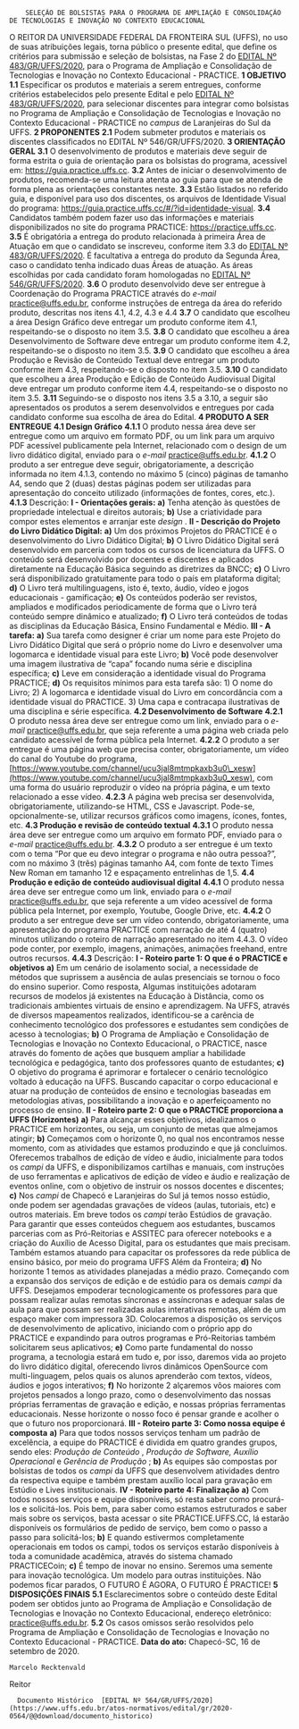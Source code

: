         SELEÇÃO DE BOLSISTAS PARA O PROGRAMA DE AMPLIAÇÃO E CONSOLIDAÇÃO DE TECNOLOGIAS E INOVAÇÃO NO CONTEXTO EDUCACIONAL  

 O REITOR DA UNIVERSIDADE FEDERAL DA FRONTEIRA SUL (UFFS), no uso de suas atribuições legais, torna público o presente edital, que define os critérios para submissão e seleção de bolsistas, na Fase 2 do [EDITAL Nº 483/GR/UFFS/2020](https://www.uffs.edu.br/atos-normativos/edital/gr/2020-0483), para o Programa de Ampliação e Consolidação de Tecnologias e Inovação no Contexto Educacional - PRACTICE.     **1 OBJETIVO**   **1.1**  Especificar os produtos e materiais a serem entregues, conforme critérios estabelecidos pelo presente Edital e pelo [EDITAL Nº 483/GR/UFFS/2020](https://www.uffs.edu.br/atos-normativos/edital/gr/2020-0483), para selecionar discentes para integrar como bolsistas no Programa de Ampliação e Consolidação de Tecnologias e Inovação no Contexto Educacional - PRACTICE no *campus*  de Laranjeiras do Sul  da UFFS.     **2 PROPONENTES**   **2.1**  Podem submeter produtos e materiais os discentes classificados no EDITAL Nº 546/GR/UFFS/2020.     **3 ORIENTAÇÃO GERAL**   **3.1**  O desenvolvimento de produtos e materiais deve seguir de forma estrita o guia de orientação para os bolsistas do programa, acessível em: https://guia.practice.uffs.cc.  **3.2**  Antes de iniciar o desenvolvimento de produtos, recomenda-se uma leitura atenta ao guia para que se atenda de forma plena as orientações constantes neste.  **3.3**  Estão listados no referido guia, e disponível para uso dos discentes, os arquivos de Identidade Visual do programa: https://guia.practice.uffs.cc/#/?id=identidade-visual.  **3.4**  Candidatos também podem fazer uso das informações e materiais disponibilizados no site do programa PRACTICE: https://practice.uffs.cc.  **3.5**  É obrigatória a entrega do produto relacionada à primeira Área de Atuação em que o candidato se inscreveu, conforme item 3.3 do [EDITAL Nº 483/GR/UFFS/2020](https://www.uffs.edu.br/atos-normativos/edital/gr/2020-0483). É facultativa a entrega do produto da Segunda Área, caso o candidato tenha indicado duas Áreas de atuação. As áreas escolhidas por cada candidato foram homologadas no [EDITAL Nº 546/GR/UFFS/2020](https://www.uffs.edu.br/atos-normativos/edital/gr/2020-0546).  **3.6**  O produto desenvolvido deve ser entregue à Coordenação do Programa PRACTICE através do *e-mail*  practice@uffs.edu.br, conforme instruções de entrega da área do referido produto, descritas nos itens 4.1, 4.2, 4.3 e 4.4  **3.7**  O candidato que escolheu a área Design Gráfico deve entregar um produto conforme item 4.1, respeitando-se o disposto no item 3.5.  **3.8**  O candidato que escolheu a área Desenvolvimento de Software deve entregar um produto conforme item 4.2, respeitando-se o disposto no item 3.5.  **3.9**  O candidato que escolheu a área Produção e Revisão de Conteúdo Textual deve entregar um produto conforme item 4.3, respeitando-se o disposto no item 3.5.  **3.10**  O candidato que escolheu a área Produção e Edição de Conteúdo Audiovisual Digital deve entregar um produto conforme item 4.4, respeitando-se o disposto no item 3.5.  **3.11**  Seguindo-se o disposto nos itens 3.5 a 3.10, a seguir são apresentados os produtos a serem desenvolvidos e entregues por cada candidato conforme sua escolha de área do Edital.     **4 PRODUTO A SER ENTREGUE**   **4.1 Design Gráfico**   **4.1.1**  O produto nessa área deve ser entregue como um arquivo em formato PDF, ou um link para um arquivo PDF acessível publicamente pela Internet, relacionado com o design de um livro didático digital, enviado para o *e-mail*  practice@uffs.edu.br.  **4.1.2**  O produto a ser entregue deve seguir, obrigatoriamente, a descrição informada no item 4.1.3, contendo no máximo 5 (cinco) páginas de tamanho A4, sendo que 2 (duas) destas páginas podem ser utilizadas para apresentação do conceito utilizado (informações de fontes, cores, etc.).  **4.1.3**  Descrição:  **I - Orientações gerais:**   **a)**  Tenha atenção às questões de propriedade intelectual e direitos autorais;  **b)**  Use a criatividade para compor estes elementos e arranjar este *design* .  **II - Descrição do Projeto do Livro Didático Digital:**   **a)**  Um dos próximos Projetos do PRACTICE é o desenvolvimento do Livro Didático Digital;  **b)**  O Livro Didático Digital será desenvolvido em parceria com todos os cursos de licenciatura da UFFS. O conteúdo será desenvolvido por docentes e discentes e aplicados diretamente na Educação Básica seguindo as diretrizes da BNCC;  **c)**  O Livro será disponibilizado gratuitamente para todo o país em plataforma digital;  **d)**  O Livro terá multilinguagens, isto é, texto, áudio, vídeo e jogos educacionais - gamificação;  **e)**  Os conteúdos poderão ser revistos, ampliados e modificados periodicamente de forma que o Livro terá conteúdo sempre dinâmico e atualizado;  **f)**  O Livro terá conteúdos de todas as disciplinas da Educação Básica, Ensino Fundamental e Médio.  **III - A tarefa:**   **a)**  Sua tarefa como designer é criar um nome para este Projeto do Livro Didático Digital que será o próprio nome do Livro e desenvolver uma logomarca e identidade visual para este Livro;  **b)**  Você pode desenvolver uma imagem ilustrativa de “capa” focando numa série e disciplina específica;  **c)**  Leve em consideração a identidade visual do Programa PRACTICE;  **d)**  Os requisitos mínimos para esta tarefa são: 1) O nome do Livro; 2) A logomarca e identidade visual do Livro em concordância com a identidade visual do PRACTICE. 3) Uma capa e contracapa ilustrativas de uma disciplina e série específica.  **4.2 Desenvolvimento de Software**   **4.2.1**  O produto nessa área deve ser entregue como um link, enviado para o *e-mail*  practice@uffs.edu.br, que seja referente a uma página web criada pelo candidato acessível de forma pública pela Internet.  **4.2.2**  O produto a ser entregue é uma página web que precisa conter, obrigatoriamente, um vídeo do canal do Youtube do programa, [https://www.youtube.com/channel/ucu3jal8mtmpkaxb3u0\_xesw](https://www.youtube.com/channel/ucu3jal8mtmpkaxb3u0_xesw), com uma forma do usuário reproduzir o vídeo na própria página, e um texto relacionado a esse vídeo.  **4.2.3**  A página web precisa ser desenvolvida, obrigatoriamente, utilizando-se HTML, CSS e Javascript. Pode-se, opcionalmente-se, utilizar recursos gráficos como imagens, ícones, fontes, etc.  **4.3 Produção e revisão de conteúdo textual**   **4.3.1**  O produto nessa área deve ser entregue como um arquivo em formato PDF, enviado para o *e-mail*  practice@uffs.edu.br.  **4.3.2**  O produto a ser entregue é um texto com o tema “Por que eu devo integrar o programa e não outra pessoa?”, com no máximo 3 (três) páginas tamanho A4, com fonte de texto Times New Roman em tamanho 12 e espaçamento entrelinhas de 1,5.  **4.4 Produção e edição de conteúdo audiovisual digital**   **4.4.1**  O produto nessa área deve ser entregue como um link, enviado para o *e-mail*  practice@uffs.edu.br, que seja referente a um vídeo acessível de forma pública pela Internet, por exemplo, Youtube, Google Drive, etc.  **4.4.2**  O produto a ser entregue deve ser um vídeo contendo, obrigatoriamente, uma apresentação do programa PRACTICE com narração de até 4 (quatro) minutos utilizando o roteiro de narração apresentado no item 4.4.3. O vídeo pode conter, por exemplo, imagens, animações, animações freehand, entre outros recursos.  **4.4.3**  Descrição:  **I - Roteiro parte 1: O que é o PRACTICE e objetivos**   **a)**  Em um cenário de isolamento social, a necessidade de métodos que suprissem a ausência de aulas presenciais se tornou o foco do ensino superior. Como resposta, Algumas instituições adotaram recursos de modelos já existentes na Educação à Distância, como os tradicionais ambientes virtuais de ensino e aprendizagem. Na UFFS, através de diversos mapeamentos realizados, identificou-se a carência de conhecimento tecnológico dos professores e estudantes sem condições de acesso à tecnologias;  **b)**  O Programa de Ampliação e Consolidação de Tecnologias e Inovação no Contexto Educacional, o PRACTICE, nasce através do fomento de ações que busquem ampliar a habilidade tecnológica e pedagógica, tanto dos professores quanto de estudantes;  **c)**  O objetivo do programa é aprimorar e fortalecer o cenário tecnológico voltado à educação na UFFS. Buscando capacitar o corpo educacional e atuar na produção de conteúdos de ensino e tecnologias baseadas em metodologias ativas, possibilitando a inovação e o aperfeiçoamento no processo de ensino.  **II - Roteiro parte 2: O que o PRACTICE proporciona a UFFS (Horizontes)**   **a)**  Para alcançar esses objetivos, idealizamos o PRACTICE em horizontes, ou seja, um conjunto de metas que almejamos atingir;  **b)**  Começamos com o horizonte 0, no qual nos encontramos nesse momento, com as atividades que estamos produzindo e que já concluímos. Oferecemos trabalhos de edição de vídeo e áudio, inicialmente para todos os *campi*  da UFFS, e disponibilizamos cartilhas e manuais, com instruções de uso ferramentas e aplicativos de edição de vídeo e áudio e realização de eventos online, com o objetivo de instruir os nossos docentes e discentes;  **c)**  Nos *campi*  de Chapecó e Laranjeiras do Sul já temos nosso estúdio, onde podem ser agendadas gravações de vídeos (aulas, tutoriais, etc) e outros materiais. Em breve todos os *campi*  terão Estúdios de gravação. Para garantir que esses conteúdos cheguem aos estudantes, buscamos parcerias com as Pró-Reitorias e ASSITEC para oferecer notebooks e a criação do Auxílio de Acesso Digital, para os estudantes que mais precisam. Também estamos atuando para capacitar os professores da rede pública de ensino básico, por meio do programa UFFS Além da Fronteira;  **d)**  No horizonte 1 temos as atividades planejadas a médio prazo. Começando com a expansão dos serviços de edição e de estúdio para os demais *campi*  da UFFS. Desejamos empoderar tecnologicamente os professores para que possam realizar aulas remotas síncronas e assíncronas e adequar salas de aula para que possam ser realizadas aulas interativas remotas, além de um espaço maker com impressora 3D. Colocaremos a disposição os serviços de desenvolvimento de aplicativo, iniciando com o próprio app do PRACTICE e expandindo para outros programas e Pró-Reitorias também solicitarem seus aplicativos;  **e)**  Como parte fundamental do nosso programa, a tecnologia estará em tudo e, por isso, daremos vida ao projeto do livro didático digital, oferecendo livros dinâmicos OpenSource com multi-linguagem, pelos quais os alunos aprenderão com textos, vídeos, áudios e jogos interativos;  **f)**  No horizonte 2 alçaremos vôos maiores com projetos pensados a longo prazo, como o desenvolvimento das nossas próprias ferramentas de gravação e edição, e nossas próprias ferramentas educacionais. Nesse horizonte o nosso foco é pensar grande e acolher o que o futuro nos proporcionará.  **III - Roteiro parte 3: Como nossa equipe é composta**   **a)**  Para que todos nossos serviços tenham um padrão de excelência, a equipe do PRACTICE é dividida em quatro grandes grupos, sendo eles: *Produção de Conteúdo* , *Produção de Software, Auxílio Operacional* e *Gerência de Produção* ;  **b)**  As equipes são compostas por bolsistas de todos os *campi*  da UFFS que desenvolvem atividades dentro da respectiva equipe e também prestam auxílio local para gravação em Estúdio e Lives institucionais.  **IV - Roteiro parte 4: Finalização**   **a)**  Com todos nossos serviços e equipe disponíveis, só resta saber como procurá-los e solicitá-los. Pois bem, para saber como estamos estruturados e saber mais sobre os serviços, basta acessar o site PRACTICE.UFFS.CC, lá estarão disponíveis os formulários de pedido de serviço, bem como o passo a passo para solicitá-los;  **b)**  E quando estivermos completamente operacionais em todos os campi, todos os serviços estarão disponíveis à toda a comunidade acadêmica, através do sistema chamado PRACTICECoin;  **c)**  É tempo de inovar no ensino. Seremos uma semente para inovação tecnológica. Um modelo para outras instituições. Não podemos ficar parados, O FUTURO É AGORA, O FUTURO É PRACTICE!     **5 DISPOSIÇÕES FINAIS**   **5.1**  Esclarecimentos sobre o conteúdo deste Edital podem ser obtidos junto ao Programa de Ampliação e Consolidação de Tecnologias e Inovação no Contexto Educacional, endereço eletrônico: practice@uffs.edu.br.  **5.2**  Os casos omissos serão resolvidos pelo Programa de Ampliação e Consolidação de Tecnologias e Inovação no Contexto Educacional - PRACTICE.        **Data do ato:** Chapecó-SC, 16 de setembro de 2020.   
 

    Marcelo Recktenvald   
 Reitor 

      Documento Histórico  [EDITAL Nº 564/GR/UFFS/2020](https://www.uffs.edu.br/atos-normativos/edital/gr/2020-0564/@@download/documento_historico)     
      